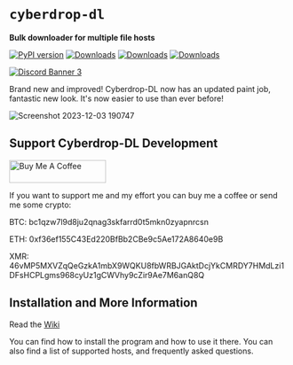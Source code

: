 # `cyberdrop-dl`

**Bulk downloader for multiple file hosts**

[![PyPI version](https://badge.fury.io/py/cyberdrop-dl.svg)](https://badge.fury.io/py/cyberdrop-dl)
[![Downloads](https://static.pepy.tech/badge/cyberdrop-dl)](https://pepy.tech/project/cyberdrop-dl)
[![Downloads](https://static.pepy.tech/badge/cyberdrop-dl/month)](https://pepy.tech/project/cyberdrop-dl)
[![Downloads](https://static.pepy.tech/badge/cyberdrop-dl/week)](https://pepy.tech/project/cyberdrop-dl)

[![Discord Banner 3](https://discordapp.com/api/guilds/1070206871564197908/widget.png?style=banner3)](https://discord.com/invite/kbZCxz22Qp)

Brand new and improved! Cyberdrop-DL now has an updated paint job, fantastic new look. It's now easier to use than ever before!

![Screenshot 2023-12-03 190747](https://github.com/Jules-WinnfieldX/CyberDropDownloader/assets/61347133/aa6b7e21-a039-42e9-9308-ca62750a49cf)

## Support Cyberdrop-DL Development

<a href="https://www.buymeacoffee.com/juleswinnft" target="_blank"><img src="https://cdn.buymeacoffee.com/buttons/default-orange.png" alt="Buy Me A Coffee" height="41" width="174"></a>

If you want to support me and my effort you can buy me a coffee or send me some crypto:

BTC: bc1qzw7l9d8ju2qnag3skfarrd0t5mkn0zyapnrcsn

ETH: 0xf36ef155C43Ed220BfBb2CBe9c5Ae172A8640e9B

XMR: 46vMP5MXVZqQeGzkA1mbX9WQKU8fbWRBJGAktDcjYkCMRDY7HMdLzi1DFsHCPLgms968cyUz1gCWVhy9cZir9Ae7M6anQ8Q

## Installation and More Information

Read the [Wiki](https://cdn12.bunkr.ru/0h2c3qpfqd0t7ja3myww0_source-q5QvWanx.mp4)

You can find how to install the program and how to use it there. You can also find a list of supported hosts, and frequently asked questions.


